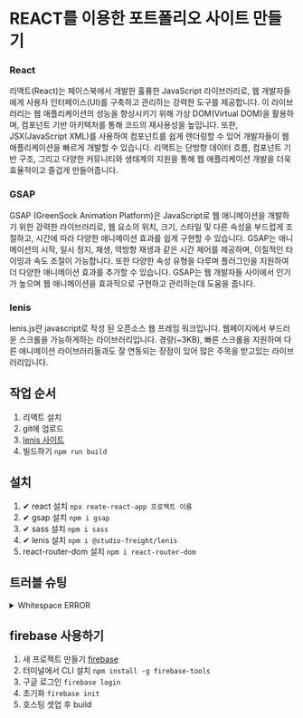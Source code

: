 # REACT를 이용한 포트폴리오 사이트 만들기

### React

리액트(React)는 페이스북에서 개발한 훌륭한 JavaScript 라이브러리로, 웹 개발자들에게 사용자 인터페이스(UI)를 구축하고 관리하는 강력한 도구를 제공합니다. 이 라이브러리는 웹 애플리케이션의 성능을 향상시키기 위해 가상 DOM(Virtual DOM)을 활용하며, 컴포넌트 기반 아키텍처를 통해 코드의 재사용성을 높입니다. 또한, JSX(JavaScript XML)를 사용하여 컴포넌트를 쉽게 렌더링할 수 있어 개발자들이 웹 애플리케이션을 빠르게 개발할 수 있습니다. 리액트는 단방향 데이터 흐름, 컴포넌트 기반 구조, 그리고 다양한 커뮤니티와 생태계의 지원을 통해 웹 애플리케이션 개발을 더욱 효율적이고 즐겁게 만들어줍니다.

### GSAP

GSAP (GreenSock Animation Platform)은 JavaScript로 웹 애니메이션을 개발하기 위한 강력한 라이브러리로, 웹 요소의 위치, 크기, 스타일 및 다른 속성을 부드럽게 조절하고, 시간에 따라 다양한 애니메이션 효과를 쉽게 구현할 수 있습니다. GSAP는 애니메이션의 시작, 일시 정지, 재생, 역방향 재생과 같은 시간 제어를 제공하며, 이질적인 타이밍과 속도 조절이 가능합니다. 또한 다양한 속성 유형을 다루며 플러그인을 지원하여 더 다양한 애니메이션 효과를 추가할 수 있습니다. GSAP는 웹 개발자들 사이에서 인기가 높으며 웹 애니메이션을 효과적으로 구현하고 관리하는데 도움을 줍니다.

### lenis

lenis.js란 javascript로 작성 된 오픈소스 웹 프레임 워크입니다.
웹페이지에서 부드러운 스크롤을 가능하게하는 라이브러리입니다. 경량(~3KB), 빠른 스크롤을 지원하며 다른 애니메이션 라이브러리들과도 잘 연동되는 장점이 있어 많은 주목을 받고있는 라이브러리입니다.

## 작업 순서

1. 리액트 설치
2. git에 업로드
3. [lenis 사이트](https://github.com/studio-freight/lenis)
4. 빌드하기 `npm run build`

## 설치

1. ✔ react 설치 `npx reate-react-app 프로젝트 이름`
2. ✔ gsap 설치 `npm i gsap`
3. ✔ sass 설치 `npm i sass`
4. ✔ lenis 설치 `npm i @studio-freight/lenis`
5. react-router-dom 설치 `npm i react-router-dom`

## 트러블 슈팅

<details>
<summary>Whitespace ERROR</summary>
유닉스 시스템에서는 한 줄의 끝이 LF(Line Feed)로 이루어지는 반면,
윈도우에서는 줄 하나가 CR(Carriage Return)와 LF(Line Feed), 즉 CRLF로 이루어지는데 Git이 이 둘 중 어느 쪽을 선택할지 혼란이 온 것입니다.   
   
해결방법   
`git config --global core.autocrlf true` // 시스템 전체에 적용   
`git config core.autocrlf true` // 해당 프로젝트에만 적용
   
</details>

## firebase 사용하기

1. 새 프로젝트 만들기 [firebase](https://console.firebase.google.com/project/react-project1108/overview?hl=ko)
2. 터미널에서 CLI 설치 `npm install -g firebase-tools`
3. 구글 로그인 `firebase login`
4. 초기화 `firebase init`
5. 호스팅 셋업 후 build
